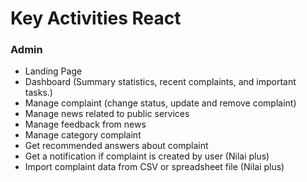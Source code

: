 # Key Activities React

### Admin

- Landing Page
- Dashboard (Summary statistics, recent complaints, and important tasks.)
- Manage complaint (change status, update and remove complaint)
- Manage news related to public services
- Manage feedback from news
- Manage category complaint
- Get recommended answers about complaint
- Get a notification if complaint is created by user (Nilai plus)
- Import complaint data from CSV or spreadsheet file (Nilai plus)
